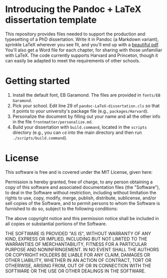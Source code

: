# Introducing the Pandoc + LaTeX dissertation template

This repository provides files needed to support the production and typesetting of a PhD dissertation. Write it in Pandoc (a Markdown variant), sprinkle LaTeX wherever you see fit, and you'll end up with a [beautiful pdf](http://bit.ly/YRt5hE). You'll also get a Word file for each chapter, for sharing with those unfamiliar with LaTeX. The code currently supports Harvard and Princeton, though it can easily be adapted to meet the requirements of other schools.

# Getting started
1. Install the default font, EB Garamond. The files are provided in `fonts/EB Garamond`.
2. Pick your school. Edit line 29 of `pandoc-LaTeX-dissertation.cls` so that it points to your university's package file (e.g., `packages/Harvard`).
3. Personalize the document by filling out your name and all the other info in the file `frontmatter/personalize.md`.
4. Build your dissertation with `build.command`, located in the `scripts` directory (e.g., you can `cd` into the main directory and then run `./scripts/build.command`).

# License

This software is free and is covered under the MIT License, given here:

Permission is hereby granted, free of charge, to any person obtaining a copy of this software and associated documentation files (the "Software"), to deal in the Software without restriction, including without limitation the rights to use, copy, modify, merge, publish, distribute, sublicense, and/or sell copies of the Software, and to permit persons to whom the Software is furnished to do so, subject to the following conditions:

The above copyright notice and this permission notice shall be included in all copies or substantial portions of the Software.

THE SOFTWARE IS PROVIDED "AS IS", WITHOUT WARRANTY OF ANY KIND, EXPRESS OR IMPLIED, INCLUDING BUT NOT LIMITED TO THE WARRANTIES OF MERCHANTABILITY, FITNESS FOR A PARTICULAR PURPOSE AND NONINFRINGEMENT. IN NO EVENT SHALL THE AUTHORS OR COPYRIGHT HOLDERS BE LIABLE FOR ANY CLAIM, DAMAGES OR OTHER LIABILITY, WHETHER IN AN ACTION OF CONTRACT, TORT OR OTHERWISE, ARISING FROM, OUT OF OR IN CONNECTION WITH THE SOFTWARE OR THE USE OR OTHER DEALINGS IN THE SOFTWARE.
